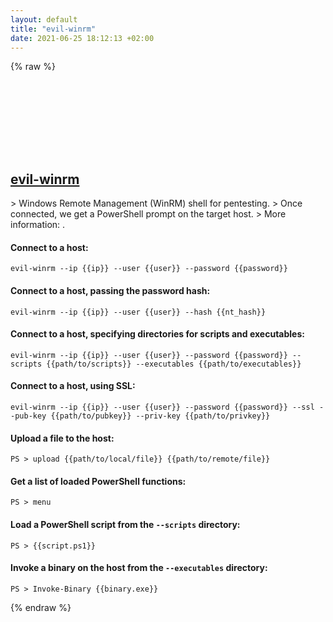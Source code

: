 ```yaml
---
layout: default
title: "evil-winrm"
date: 2021-06-25 18:12:13 +02:00
---
```

{% raw %}
<h2 id="evil-winrm">
  <a href="/en/common/evil-winrm.html">evil-winrm</a> <a href="#evil-winrm"><svg class="icon">
    <use href="/assets/images/unicode_sprite.svg#link" />
  </svg></a>
</h2>
> Windows Remote Management (WinRM) shell for pentesting.
> Once connected, we get a PowerShell prompt on the target host.
> More information: <https://github.com/Hackplayers/evil-winrm>.

#### Connect to a host:
```shell
evil-winrm --ip {{ip}} --user {{user}} --password {{password}}
```
#### Connect to a host, passing the password hash:
```shell
evil-winrm --ip {{ip}} --user {{user}} --hash {{nt_hash}}
```
#### Connect to a host, specifying directories for scripts and executables:
```shell
evil-winrm --ip {{ip}} --user {{user}} --password {{password}} --scripts {{path/to/scripts}} --executables {{path/to/executables}}
```
#### Connect to a host, using SSL:
```shell
evil-winrm --ip {{ip}} --user {{user}} --password {{password}} --ssl --pub-key {{path/to/pubkey}} --priv-key {{path/to/privkey}}
```
#### Upload a file to the host:
```shell
PS > upload {{path/to/local/file}} {{path/to/remote/file}}
```
#### Get a list of loaded PowerShell functions:
```shell
PS > menu
```
#### Load a PowerShell script from the `--scripts` directory:
```shell
PS > {{script.ps1}}
```
#### Invoke a binary on the host from the `--executables` directory:
```shell
PS > Invoke-Binary {{binary.exe}}
```
{% endraw %}